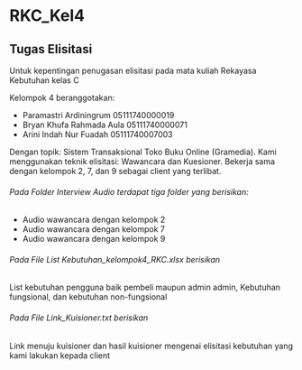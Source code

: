 # RKC_Kel4

## Tugas Elisitasi

Untuk kepentingan penugasan elisitasi pada mata kuliah Rekayasa Kebutuhan kelas C

Kelompok 4 beranggotakan:
* Paramastri Ardiningrum 05111740000019
* Bryan Khufa Rahmada Aula 05111740000071
* Arini Indah Nur Fuadah 05111740007003

Dengan topik: Sistem Transaksional Toko Buku Online (Gramedia). Kami menggunakan teknik elisitasi: Wawancara dan Kuesioner. Bekerja sama dengan kelompok 2, 7, dan 9 sebagai client yang terlibat.

###### Pada Folder Interview Audio terdapat tiga folder yang berisikan:
* Audio wawancara dengan kelompok 2
* Audio wawancara dengan kelompok 7
* Audio wawancara dengan kelompok 9

###### Pada File List Kebutuhan_kelompok4_RKC.xlsx berisikan
List kebutuhan pengguna baik pembeli maupun admin admin, Kebutuhan fungsional, dan kebutuhan non-fungsional

###### Pada File Link_Kuisioner.txt berisikan
Link menuju kuisioner dan hasil kuisioner mengenai elisitasi kebutuhan yang kami lakukan kepada client
